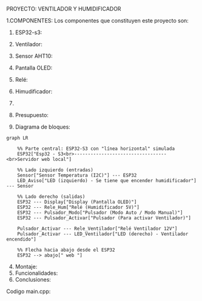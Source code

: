 PROYECTO: VENTILADOR Y HUMIDIFICADOR

1.COMPONENTES:
Los componentes que constituyen este proyecto son:
1. ESP32-s3: 
2. Ventilador:
3. Sensor AHT10:
4. Pantalla OLED:
5. Relé:
6. Himudificador:
7. 

2. Presupuesto:
3. Diagrama de bloques:

```mermaid
graph LR

    %% Parte central: ESP32-S3 con "línea horizontal" simulada
    ESP32["Esp32 - S3<br>----------------------------------<br>Servidor web local"]

    %% Lado izquierdo (entradas)
    Sensor["Sensor Temperatura (I2C)"] --- ESP32
    LED_Aviso["LED (izquierdo) - Se tiene que encender humidificador"] --- Sensor

    %% Lado derecho (salidas)
    ESP32 --- Display["Display (Pantalla OLED)"]
    ESP32 --- Rele_Hum["Relé (Humidificador 5V)"]
    ESP32 --- Pulsador_Modo["Pulsador (Modo Auto / Modo Manual)"]
    ESP32 --- Pulsador_Activar["Pulsador (Para activar Ventilador)"]

    Pulsador_Activar --- Rele_Ventilador["Relé Ventilador 12V"]
    Pulsador_Activar --- LED_Ventilador["LED (derecho) - Ventilador encendido"]

    %% Flecha hacia abajo desde el ESP32
    ESP32 --> abajo[" web "]

```

4. Montaje:
5. Funcionalidades:
6. Conclusiones:

Codigo main.cpp:
```


```
